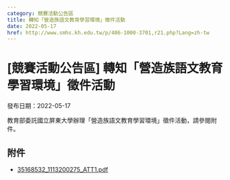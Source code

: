 ```yaml
---
category: 競賽活動公告區
title: 轉知「營造族語文教育學習環境」徵件活動
date: 2022-05-17
href: http://www.smhs.kh.edu.tw/p/406-1000-3701,r21.php?Lang=zh-tw
---
```


# [競賽活動公告區] 轉知「營造族語文教育學習環境」徵件活動

發布日期：2022-05-17

教育部委託國立屏東大學辦理「營造族語文教育學習環境」徵件活動，請參閱附件。

## 附件

- [35168532_1113200275_ATT1.pdf](https://www.smhs.kh.edu.tw/var/file/0/1000/attach/15/pta_3472_4558965_76653.pdf)
